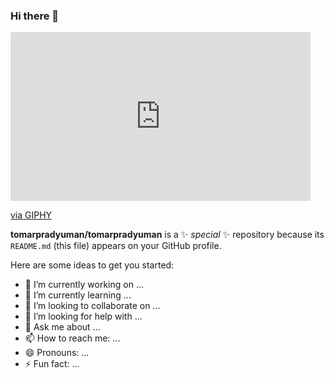 ### Hi there 👋

<iframe src="https://giphy.com/embed/E89xxATM4iZoPdr6Tb" width="480" height="270" frameBorder="0" class="giphy-embed" allowFullScreen></iframe><p><a href="https://giphy.com/gifs/GDevs-google-googleio-googledevs-E89xxATM4iZoPdr6Tb">via GIPHY</a></p>

**tomarpradyuman/tomarpradyuman** is a ✨ _special_ ✨ repository because its `README.md` (this file) appears on your GitHub profile.

Here are some ideas to get you started:

- 🔭 I’m currently working on ...
- 🌱 I’m currently learning ...
- 👯 I’m looking to collaborate on ...
- 🤔 I’m looking for help with ...
- 💬 Ask me about ...
- 📫 How to reach me: ...
- 😄 Pronouns: ...
- ⚡ Fun fact: ...
